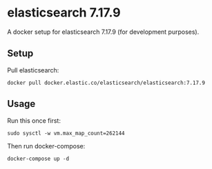 elasticsearch 7.17.9
===================

A docker setup for elasticsearch 7.17.9 (for development purposes).

## Setup

Pull elasticsearch:

```
docker pull docker.elastic.co/elasticsearch/elasticsearch:7.17.9
```

## Usage

Run this once first:
```
sudo sysctl -w vm.max_map_count=262144
```

Then run docker-compose:
```
docker-compose up -d
```
